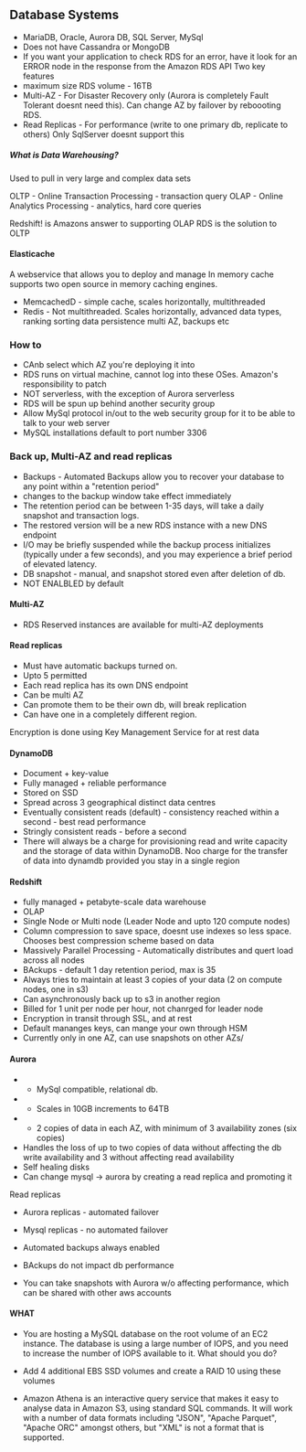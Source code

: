 
## Database Systems
* MariaDB, Oracle, Aurora DB, SQL Server, MySql
* Does not have Cassandra or MongoDB
* If you want your application to check RDS for an error, have it look for an ERROR node in the response from the Amazon RDS API
Two key features
* maximum size RDS volume - 16TB
* Multi-AZ - For Disaster Recovery only (Aurora is completely Fault Tolerant doesnt need this). Can change AZ by failover by reboooting RDS. 
* Read Replicas - For performance (write to one primary db, replicate to others) Only SqlServer doesnt support this

##### What is Data Warehousing?

Used to pull in very large and complex data sets 

OLTP - Online Transaction Processing - transaction query
OLAP - Online Analytics Processing - analytics, hard core queries

Redshift! is Amazons answer to supporting OLAP
RDS is the solution to OLTP

#### Elasticache 
A webservice that allows you to deploy and manage In memory cache supports two open source in memory caching engines.
* MemcachedD - simple cache, scales horizontally, multithreaded
* Redis - Not multithreaded. Scales horizontally, advanced data types, ranking sorting data persistence multi AZ, backups etc


### How to
* CAnb select which AZ you're deploying it into
* RDS runs on virtual machine, cannot log into these OSes. Amazon's responsibility to patch
* NOT serverless, with the exception of Aurora serverless
* RDS will be spun up behind another security group
* Allow MySql protocol in/out to the web security group for it to be able to talk to your web server
* MySQL installations default to port number 3306 

### Back up, Multi-AZ and read replicas

* Backups - Automated Backups allow you to recover your database to any point within a "retention period"
* changes to the backup window take effect immediately
* The retention period can be between 1-35 days, will take a daily snapshot and transaction logs. 
* The restored version will be a new RDS instance with a new DNS endpoint
* I/O may be briefly suspended while the backup process initializes (typically under a few seconds), and you may experience a brief period of elevated latency.
* DB snapshot - manual, and snapshot stored even after deletion of db.
* NOT ENALBLED by default

#### Multi-AZ
* RDS Reserved instances are available for multi-AZ deployments

#### Read replicas
* Must have automatic backups turned on. 
* Upto 5 permitted
* Each read replica has its own DNS endpoint
* Can be multi AZ
* Can promote them to be their own db, will break replication
* Can have one in a completely different region.

Encryption is done using Key Management Service for at rest data

#### DynamoDB

* Document + key-value
* Fully managed + reliable performance
* Stored on SSD
* Spread across 3 geographical distinct data centres
* Eventually consistent reads (default) - consistency reached within a second - best read performance
* Stringly consistent reads - before a second
* There will always be a charge for provisioning read and write capacity and the storage of data within DynamoDB. Noo charge for the transfer of data into dynamdb provided you stay in a single region
#### Redshift
* fully managed + petabyte-scale data warehouse
* OLAP 
* Single Node or Multi node (Leader Node and upto 120 compute nodes)
* Column compression to save space, doesnt use indexes so less space. Chooses best compression scheme based on data
* Massively Parallel Processing - Automatically distributes and quert load across all nodes
* BAckups - default 1 day retention period, max is 35
* Always tries to maintain at least 3 copies of your data (2 on compute nodes, one in s3)
* Can asynchronously back up to s3 in another region
* Billed for 1 unit per node per hour, not chanrged for leader node
* Encryption in transit through SSL, and at rest 
* Default mananges keys, can mange your own through HSM
* Currently only in one AZ, can use snapshots on other AZs/

#### Aurora

* * MySql compatible, relational db.
* * Scales in 10GB increments to 64TB
* * 2 copies of data in each AZ, with minimum of 3 availability zones (six copies)
* Handles the loss of up to two copies of data without affecting the db write availability and 3 without affecting read availability
* Self healing disks
* Can change mysql -> aurora by creating a read replica and promoting it 

Read replicas
* Aurora replicas - automated failover
* Mysql replicas - no automated failover

* Automated backups always enabled 
* BAckups do not impact db performance
* You can take snapshots with Aurora w/o affecting performance, which can be shared with other aws accounts

#### WHAT
* You are hosting a MySQL database on the root volume of an EC2 instance. The database is using a large number of IOPS, and you need to increase the number of IOPS available to it. What should you do?
- Add 4 additional EBS SSD volumes and create a RAID 10 using these volumes

* Amazon Athena is an interactive query service that makes it easy to analyse data in Amazon S3, using standard SQL commands. It will work with a number of data formats including "JSON", "Apache Parquet", "Apache ORC" amongst others, but "XML" is not a format that is supported. 

